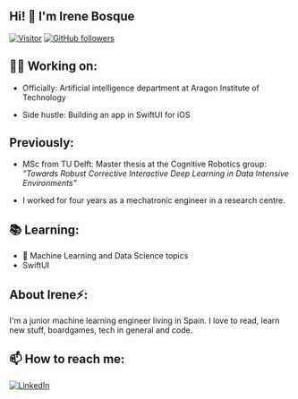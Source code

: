 <h2>Hi! 👋 I'm Irene Bosque</h2>

[![Visitor](https://visitor-badge.laobi.icu/badge?page_id=irenebosque.irenebosque)](https://github.com/irenebosque) [![GitHub followers](https://img.shields.io/github/followers/irenebosque.svg?style=social&label=Follow)](https://github.com/irenebosque?tab=followers)
<h2>👩‍💻 Working on:</h2>

- Officially: Artificial intelligence department at Aragon Institute of Technology

- Side hustle: Building an app in SwiftUI for iOS

<h2>Previously:</h2>

- MSc from TU Delft: Master thesis at the Cognitive Robotics group: <i>"Towards Robust Corrective Interactive Deep Learning in Data Intensive Environments"</i> 


- I worked for four years as a mechatronic engineer in a research centre.




<h2>📚 Learning: </h2>

- 🧠 Machine Learning and Data Science topics
- SwiftUI


<h2> About Irene⚡:</h2>
I'm a junior machine learning engineer living in Spain. I love to read, learn new stuff, boardgames, tech in general and code. 


<h2>📫 How to reach me:</h2>

</a> <a href="https://www.linkedin.com/in/irenebosque/">![LinkedIn](https://img.shields.io/badge/LinkedIn-0077B5?style=for-the-badge&logo=linkedin&logoColor=white)</a>


<!--
**irenebosque/irenebosque** is a ✨ _special_ ✨ repository because its `README.md` (this file) appears on your GitHub profile.

Here are some ideas to get you started:

- 🔭 I’m currently working on ...
- 🌱 I’m currently learning ...
- 👯 I’m looking to collaborate on ...
- 🤔 I’m looking for help with ...
- 💬 Ask me about ...
- 📫 How to reach me: ...
- 😄 Pronouns: ...
- ⚡ Fun fact: ...
-->
